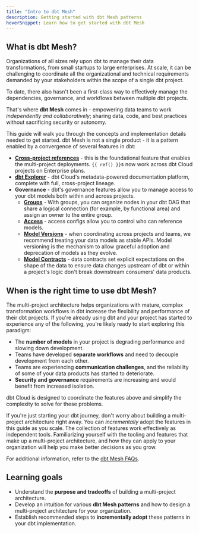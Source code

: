 ```yaml
---
title: "Intro to dbt Mesh"
description: Getting started with dbt Mesh patterns
hoverSnippet: Learn how to get started with dbt Mesh
---
```


## What is dbt Mesh?

Organizations of all sizes rely upon dbt to manage their data transformations, from small startups to large enterprises. At scale, it can be challenging to coordinate all the organizational and technical requirements demanded by your stakeholders within the scope of a single dbt project.

To date, there also hasn't been a first-class way to effectively manage the dependencies, governance, and workflows between multiple dbt projects. 

That's where **dbt Mesh** comes in - empowering data teams to work *independently and collaboratively*; sharing data, code, and best practices without sacrificing security or autonomy. 

This guide will walk you through the concepts and implementation details needed to get started. dbt Mesh is not a single product - it is a pattern enabled by a convergence of several features in dbt:

- **[Cross-project references](/docs/collaborate/govern/project-dependencies#how-to-write-cross-project-ref)** - this is the foundational feature that enables the multi-project deployments. `{{ ref() }}`s now work across dbt Cloud projects on Enterprise plans.
- **[dbt Explorer](/docs/collaborate/explore-projects)** - dbt Cloud's metadata-powered documentation platform, complete with full, cross-project lineage.
- **Governance** - dbt's governance features allow you to manage access to your dbt models both within and across projects.
  - **[Groups](/docs/collaborate/govern/model-access#groups)** - With groups, you can organize nodes in your dbt DAG that share a logical connection (for example, by functional area) and assign an owner to the entire group.
  - **[Access](/docs/collaborate/govern/model-access#access-modifiers)** - access configs allow you to control who can reference models.
  - **[Model Versions](/docs/collaborate/govern/model-versions)** - when coordinating across projects and teams, we recommend treating your data models as stable APIs. Model versioning is the mechanism to allow graceful adoption and deprecation of models as they evolve.
  - **[Model Contracts](/docs/collaborate/govern/model-contracts)** - data contracts set explicit expectations on the shape of the data to ensure data changes upstream of dbt or within a project's logic don't break downstream consumers' data products.

## When is the right time to use dbt Mesh?

The multi-project architecture helps organizations with mature, complex transformation workflows in dbt increase the flexibility and performance of their dbt projects. If you're already using dbt and your project has started to experience any of the following, you're likely ready to start exploring this paradigm:

- The **number of models** in your project is degrading performance and slowing down development.
- Teams have developed **separate workflows** and need to decouple development from each other.
- Teams are experiencing **communication challenges**, and the reliability of some of your data products has started to deteriorate.
- **Security and governance** requirements are increasing and would benefit from increased isolation.

dbt Cloud is designed to coordinate the features above and simplify the complexity to solve for these problems.

If you're just starting your dbt journey, don't worry about building a multi-project architecture right away. You can _incrementally_ adopt the features in this guide as you scale. The collection of features work effectively as independent tools. Familiarizing yourself with the tooling and features that make up a multi-project architecture, and how they can apply to your organization will help you make better decisions as you grow.

For additional information, refer to the [dbt Mesh FAQs](/best-practices/how-we-mesh/mesh-5-faqs).

## Learning goals

- Understand the **purpose and tradeoffs** of building a multi-project architecture.
- Develop an intuition for various **dbt Mesh patterns** and how to design a multi-project architecture for your organization.
- Establish recommended steps to **incrementally adopt** these patterns in your dbt implementation.
